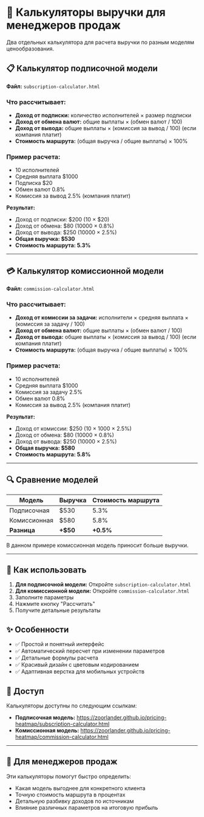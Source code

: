 # 🧮 Калькуляторы выручки для менеджеров продаж

Два отдельных калькулятора для расчета выручки по разным моделям ценообразования.

## 📋 Калькулятор подписочной модели
**Файл:** `subscription-calculator.html`

### Что рассчитывает:
- **Доход от подписки:** количество исполнителей × размер подписки
- **Доход от обмена валют:** общие выплаты × (обмен валют / 100)
- **Доход от вывода:** общие выплаты × (комиссия за вывод / 100) (если компания платит)
- **Стоимость маршрута:** (общая выручка / общие выплаты) × 100%

### Пример расчета:
- 10 исполнителей
- Средняя выплата $1000
- Подписка $20
- Обмен валют 0.8%
- Комиссия за вывод 2.5% (компания платит)

**Результат:**
- Доход от подписки: $200 (10 × $20)
- Доход от обмена: $80 (10000 × 0.8%)
- Доход от вывода: $250 (10000 × 2.5%)
- **Общая выручка: $530**
- **Стоимость маршрута: 5.3%**

---

## 💳 Калькулятор комиссионной модели
**Файл:** `commission-calculator.html`

### Что рассчитывает:
- **Доход от комиссии за задачи:** исполнители × средняя выплата × (комиссия за задачу / 100)
- **Доход от обмена валют:** общие выплаты × (обмен валют / 100)
- **Доход от вывода:** общие выплаты × (комиссия за вывод / 100) (если компания платит)
- **Стоимость маршрута:** (общая выручка / общие выплаты) × 100%

### Пример расчета:
- 10 исполнителей
- Средняя выплата $1000
- Комиссия за задачу 2.5%
- Обмен валют 0.8%
- Комиссия за вывод 2.5% (компания платит)

**Результат:**
- Доход от комиссии: $250 (10 × 1000 × 2.5%)
- Доход от обмена: $80 (10000 × 0.8%)
- Доход от вывода: $250 (10000 × 2.5%)
- **Общая выручка: $580**
- **Стоимость маршрута: 5.8%**

---

## 🔍 Сравнение моделей

| Модель | Выручка | Стоимость маршрута |
|--------|---------|-------------------|
| Подписочная | $530 | 5.3% |
| Комиссионная | $580 | 5.8% |
| **Разница** | **+$50** | **+0.5%** |

В данном примере комиссионная модель приносит больше выручки.

---

## 🚀 Как использовать

1. **Для подписочной модели:** Откройте `subscription-calculator.html`
2. **Для комиссионной модели:** Откройте `commission-calculator.html`
3. Заполните параметры
4. Нажмите кнопку "Рассчитать"
5. Получите детальные результаты

## ✨ Особенности

- ✅ Простой и понятный интерфейс
- ✅ Автоматический пересчет при изменении параметров
- ✅ Детальные формулы расчета
- ✅ Красивый дизайн с цветовым кодированием
- ✅ Адаптивная верстка для мобильных устройств

## 📱 Доступ

Калькуляторы доступны по следующим ссылкам:

- **Подписочная модель:** https://zoorlander.github.io/pricing-heatmap/subscription-calculator.html
- **Комиссионная модель:** https://zoorlander.github.io/pricing-heatmap/commission-calculator.html

---

## 🎯 Для менеджеров продаж

Эти калькуляторы помогут быстро определить:
- Какая модель выгоднее для конкретного клиента
- Точную стоимость маршрута в процентах
- Детальную разбивку доходов по источникам
- Влияние различных параметров на итоговую прибыль